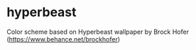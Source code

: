# hyperbeast
Color scheme based on Hyperbeast wallpaper by Brock Hofer (https://www.behance.net/brockhofer)
